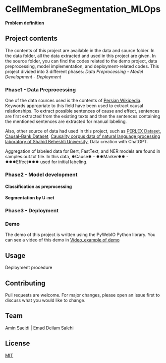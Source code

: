 # CellMembraneSegmentation_MLOps

**Problem definition**

## Project contents
The contents of this project are available in the data and source folder. In the data folder, all the data extracted and used in this project are given. In the source folder, you can find the codes related to the demo project, data preprocessing, model implementation, and deployment-related codes. This project divided into 3 different phases: *Data Preprocessing* - *Model Development* - *Deployment*

### Phase1 - Data Preprocessing
One of the data sources used is the contents of [Persian Wikipedia](https://fa.wikipedia.org/wiki/%D8%B5%D9%81%D8%AD%D9%87%D9%94_%D8%A7%D8%B5%D9%84%DB%8C). Keywords appropriate to this field have been used to extract causal relationships. To extract possible sentences of cause and effect, sentences are first extracted from the existing texts and then the sentences containing the mentioned sentences are extracted for manual labeling.

Also, other source of data had used in this project, such as [PERLEX Dataset](http://farsbase.net/download/PERLEX.zip), [Causal-Bank Dataset](https://nlp.jhu.edu/causalbank/), [Causality corpus data of natural language processing laboratory of Shahid Beheshti University](http://nlp.sbu.ac.ir/), Data creation with ChatGPT.

Aggregation of labeled data for Bert, FastText, and NER models are found in samples.out.txt file. In this data, ✹Cause✹ - ✹✹Marker✹✹ - ✹✹✹Effect✹✹✹ used for initial labeling.

### Phase2 - Model development

#### Classification as preprocessing

#### Segmentation by U-net

### Phase3 - Deployment


### Demo
The demo of this project is written using the PyWebIO Python library. You can see a video of this demo in [Video_example of demo]()

## Usage
Deployment procedure

## Contributing
Pull requests are welcome. For major changes, please open an issue first
to discuss what you would like to change.

## Team
[Amin Saeidi](https://github.com/Amin-Saeidi) | [Emad Deilam Salehi](https://github.com/Emad-Salehi)
## License
[MIT](https://choosealicense.com/licenses/mit/)
